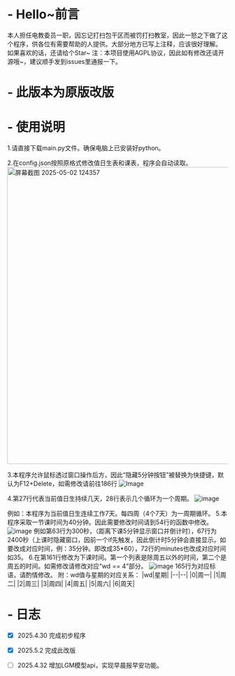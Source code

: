 # - Hello~前言
本人担任电教委员一职，因忘记打扫包干区而被罚打扫教室，因此一怒之下做了这个程序，供各位有需要帮助的人提供。大部分地方已写上注释，应该很好理解。
如果喜欢的话，还请给个Star~
注：本项目使用AGPL协议，因此如有修改还请开源哦~，建议顺手发到issues里通报一下。
# - 此版本为原版改版
# - 使用说明
1.请直接下载main.py文件。确保电脑上已安装好python。

2.在config.json按照原格式修改值日生表和课表，程序会自动读取。
<img width="677" alt="屏幕截图 2025-05-02 124357" src="https://github.com/user-attachments/assets/fefcd79c-94ab-417d-a36d-c9fead3dc64c" />

3.本程序允许鼠标透过窗口操作后方，因此“隐藏5分钟按钮”被替换为快捷键，默认为F12+Delete，如需修改请前往186行
![Image](https://github.com/user-attachments/assets/c430a8c2-67f6-42dc-96f0-6473ee26e4f1)

4.第27行代表当前值日生持续几天，28行表示几个循环为一个周期。
![image](https://github.com/user-attachments/assets/1a0c7202-3442-462b-99e9-6b918b3519cb)

例如：本程序为当前值日生连续工作7天。每四周（4个7天）为一周期循环。
5.本程序采取一节课时间为40分钟。因此需要修改时间请到54行的函数中修改。
![image](https://github.com/user-attachments/assets/e47b6f3f-8bb2-4fa7-992b-e5e6fbbeedbd)
例如第63行为300秒，（距离下课5分钟显示窗口并倒计时），67行为2400秒（上课时隐藏窗口，因前一个if先触发，因此倒计时5分钟会直接显示。如要改成对应时间，例：35分钟。即改成35*60），72行的minutes也改成对应时间如35。
6.在第161行修改为下课时间。第一个列表是除周五以外的时间，第二个是周五的时间。如需修改请修改对应“wd == 4”部分。
![image](https://github.com/user-attachments/assets/5cb027b8-98fa-4a41-adf5-d83f0a77fbd9)
165行为对应标语，请酌情修改。
附：wd值与星期的对应关系：
|wd|星期|
|--|--|
|0|周一|
|1|周二|
|2|周三|
|3|周四|
|4|周五|
|5|周六|
|6|周天|
# - 日志
- [x] 2025.4.30 完成初步程序
- [x] 2025.5.2  完成此改版
- [ ] 2025.4.32 增加LGM模型api，实现早晨报早安功能。



